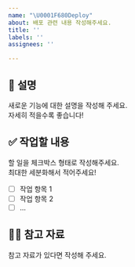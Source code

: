 ```yaml
---
name: "\U0001F680Deploy"
about: 배포 관련 내용 작성해주세요.
title: ''
labels: ''
assignees: ''

---
```


## 📄 설명  
새로운 기능에 대한 설명을 작성해 주세요.  
자세히 적을수록 좋습니다!

## ✅ 작업할 내용  
할 일을 체크박스 형태로 작성해주세요.  
최대한 세분화해서 적어주세요!

- [ ] 작업 항목 1
- [ ] 작업 항목 2
- [ ] ...

## 🙋🏻 참고 자료  
참고 자료가 있다면 작성해 주세요.
